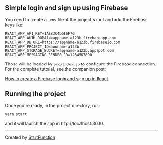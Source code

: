 ## Simple login and sign up using Firebase

You need to create a `.env` file at the project's root and add the Firebase keys like:

```
REACT_APP_API_KEY=1A2B3C4D5E6F7G
REACT_APP_AUTH_DOMAIN=appname-a123b.firebaseapp.com
REACT_APP_DB_URL=https://appname-a123b.firebaseio.com
REACT_APP_PROJECT_ID=appname-a123b
REACT_APP_STORAGE_BUCKET=appname-a123b.appspot.com
REACT_APP_MESSAGING_SENDER_ID=1234567890
```

Those will be loaded by `src/index.js` to configure the Firebase connection. For the complete tutorial, see the companion post:

[How to create a Firebase login and sign up in React](https://startfunction.com/how-to-firebase-login-sign-up-react/)

## Running the project

Once you're ready, in the project directory, run:

```
yarn start
```

and it will launch the app in http://localhost:3000.

---------
Created by [StartFunction](https://startfunction.com)